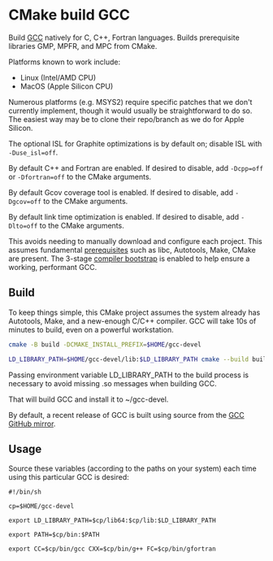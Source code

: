 # CMake build GCC

Build [GCC](https://gcc.gnu.org/install/) natively for C, C++, Fortran languages.
Builds prerequisite libraries GMP, MPFR, and MPC from CMake.

Platforms known to work include:

* Linux (Intel/AMD CPU)
* MacOS (Apple Silicon CPU)

Numerous platforms (e.g. MSYS2) require specific patches that we don't currently implement, though it would usually be straightforward to do so.
The easiest way may be to clone their repo/branch as we do for Apple Silicon.

The optional ISL for Graphite optimizations is by default on; disable ISL with `-Duse_isl=off`.

By default C++ and Fortran are enabled.
If desired to disable, add `-Dcpp=off` or `-Dfortran=off` to the CMake arguments.

By default Gcov coverage tool is enabled.
If desired to disable, add `-Dgcov=off` to the CMake arguments.

By default link time optimization is enabled.
If desired to disable, add `-Dlto=off` to the CMake arguments.

This avoids needing to manually download and configure each project.
This assumes fundamental
[prerequisites](https://gcc.gnu.org/install/prerequisites.html)
such as libc, Autotools, Make, CMake are present.
The 3-stage
[compiler bootstrap](https://en.wikipedia.org/wiki/Bootstrapping_(compilers))
is enabled to help ensure a working, performant GCC.

## Build

To keep things simple, this CMake project assumes the system already has Autotools, Make, and a new-enough C/C++ compiler.
GCC will take 10s of minutes to build, even on a powerful workstation.

```sh
cmake -B build -DCMAKE_INSTALL_PREFIX=$HOME/gcc-devel

LD_LIBRARY_PATH=$HOME/gcc-devel/lib:$LD_LIBRARY_PATH cmake --build build
```

Passing environment variable LD_LIBRARY_PATH to the build process is necessary to avoid missing .so messages when building GCC.

That will build GCC and install it to ~/gcc-devel.

By default, a recent release of GCC is built using source from the
[GCC GitHub mirror](https://gcc.gnu.org/wiki/GitMirror).

## Usage

Source these variables (according to the paths on your system) each time using this particular GCC is desired:

```
#!/bin/sh

cp=$HOME/gcc-devel

export LD_LIBRARY_PATH=$cp/lib64:$cp/lib:$LD_LIBRARY_PATH

export PATH=$cp/bin:$PATH

export CC=$cp/bin/gcc CXX=$cp/bin/g++ FC=$cp/bin/gfortran
```
